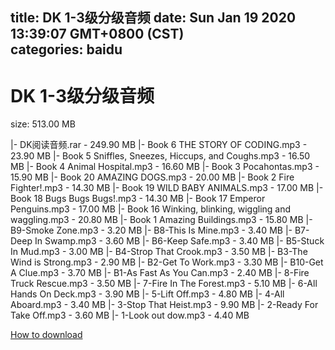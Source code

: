 
title: DK 1-3级分级音频
date: Sun Jan 19 2020 13:39:07 GMT+0800 (CST)    
categories: baidu
---

# DK 1-3级分级音频
size: 513.00 MB
 
 
|- DK阅读音频.rar - 249.90 MB
|- Book 6 THE STORY OF CODING.mp3 - 23.90 MB
|- Book 5 Sniffles, Sneezes, Hiccups, and Coughs.mp3 - 16.50 MB
|- Book 4 Animal Hospital.mp3 - 16.60 MB
|- Book 3 Pocahontas.mp3 - 15.90 MB
|- Book 20 AMAZING DOGS.mp3 - 20.00 MB
|- Book 2 Fire Fighter!.mp3 - 14.30 MB
|- Book 19 WILD BABY ANIMALS.mp3 - 17.00 MB
|- Book 18 Bugs Bugs Bugs!.mp3 - 14.30 MB
|- Book 17 Emperor Penguins.mp3 - 17.00 MB
|- Book 16 Winking, blinking, wiggling and waggling.mp3 - 20.80 MB
|- Book 1 Amazing Buildings.mp3 - 15.80 MB
|- B9-Smoke Zone.mp3 - 3.20 MB
|- B8-This Is Mine.mp3 - 3.40 MB
|- B7-Deep In Swamp.mp3 - 3.60 MB
|- B6-Keep Safe.mp3 - 3.40 MB
|- B5-Stuck In Mud.mp3 - 3.00 MB
|- B4-Strop That Crook.mp3 - 3.50 MB
|- B3-The Wind is Strong.mp3 - 2.90 MB
|- B2-Get To Work.mp3 - 3.30 MB
|- B10-Get A Clue.mp3 - 3.70 MB
|- B1-As Fast As You Can.mp3 - 2.40 MB
|- 8-Fire Truck Rescue.mp3 - 3.50 MB
|- 7-Fire In The Forest.mp3 - 5.10 MB
|- 6-All Hands On Deck.mp3 - 3.90 MB
|- 5-Lift Off.mp3 - 4.80 MB
|- 4-All Aboard.mp3 - 3.40 MB
|- 3-Stop That Heist.mp3 - 9.90 MB
|- 2-Ready For Take Off.mp3 - 3.60 MB
|- 1-Look out dow.mp3 - 4.40 MB

[How to download](https://bpcam.bemobtrk.com/go/2ceec3aa-1ca2-46d6-b9ff-aaa5c184517c?jno=4328)